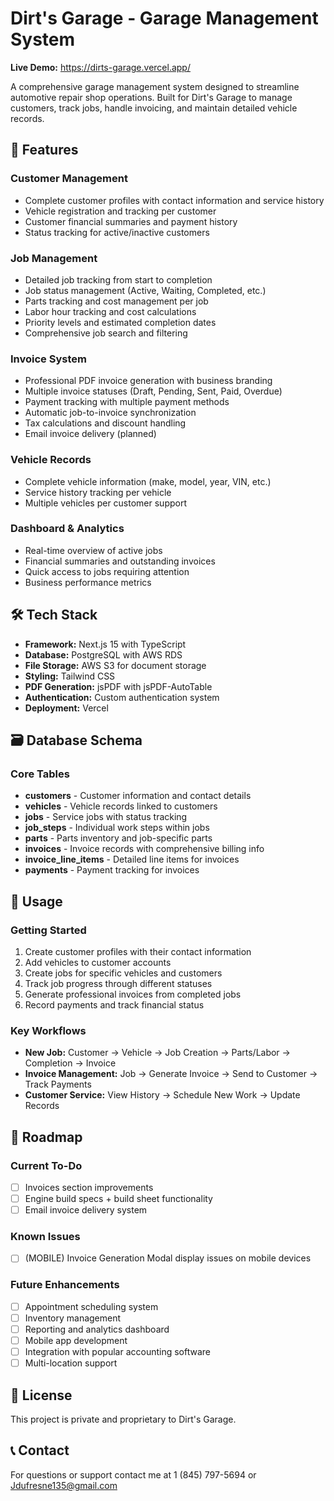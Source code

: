 # Dirt's Garage - Garage Management System

**Live Demo:** https://dirts-garage.vercel.app/

A comprehensive garage management system designed to streamline automotive repair shop operations. Built for Dirt's Garage to manage customers, track jobs, handle invoicing, and maintain detailed vehicle records.

## 🚗 Features

### Customer Management

- Complete customer profiles with contact information and service history
- Vehicle registration and tracking per customer
- Customer financial summaries and payment history
- Status tracking for active/inactive customers

### Job Management

- Detailed job tracking from start to completion
- Job status management (Active, Waiting, Completed, etc.)
- Parts tracking and cost management per job
- Labor hour tracking and cost calculations
- Priority levels and estimated completion dates
- Comprehensive job search and filtering

### Invoice System

- Professional PDF invoice generation with business branding
- Multiple invoice statuses (Draft, Pending, Sent, Paid, Overdue)
- Payment tracking with multiple payment methods
- Automatic job-to-invoice synchronization
- Tax calculations and discount handling
- Email invoice delivery (planned)

### Vehicle Records

- Complete vehicle information (make, model, year, VIN, etc.)
- Service history tracking per vehicle
- Multiple vehicles per customer support

### Dashboard & Analytics

- Real-time overview of active jobs
- Financial summaries and outstanding invoices
- Quick access to jobs requiring attention
- Business performance metrics

## 🛠 Tech Stack

- **Framework:** Next.js 15 with TypeScript
- **Database:** PostgreSQL with AWS RDS
- **File Storage:** AWS S3 for document storage
- **Styling:** Tailwind CSS
- **PDF Generation:** jsPDF with jsPDF-AutoTable
- **Authentication:** Custom authentication system
- **Deployment:** Vercel

## 🗃 Database Schema

### Core Tables

- **customers** - Customer information and contact details
- **vehicles** - Vehicle records linked to customers
- **jobs** - Service jobs with status tracking
- **job_steps** - Individual work steps within jobs
- **parts** - Parts inventory and job-specific parts
- **invoices** - Invoice records with comprehensive billing info
- **invoice_line_items** - Detailed line items for invoices
- **payments** - Payment tracking for invoices

## 📱 Usage

### Getting Started

1. Create customer profiles with their contact information
2. Add vehicles to customer accounts
3. Create jobs for specific vehicles and customers
4. Track job progress through different statuses
5. Generate professional invoices from completed jobs
6. Record payments and track financial status

### Key Workflows

- **New Job:** Customer → Vehicle → Job Creation → Parts/Labor → Completion → Invoice
- **Invoice Management:** Job → Generate Invoice → Send to Customer → Track Payments
- **Customer Service:** View History → Schedule New Work → Update Records

## 🎯 Roadmap

### Current To-Do

- [ ] Invoices section improvements
- [ ] Engine build specs + build sheet functionality
- [ ] Email invoice delivery system

### Known Issues

- [ ] (MOBILE) Invoice Generation Modal display issues on mobile devices

### Future Enhancements

- [ ] Appointment scheduling system
- [ ] Inventory management
- [ ] Reporting and analytics dashboard
- [ ] Mobile app development
- [ ] Integration with popular accounting software
- [ ] Multi-location support

## 📝 License

This project is private and proprietary to Dirt's Garage.

## 📞 Contact

For questions or support contact me at 1 (845) 797-5694 or Jdufresne135@gmail.com
